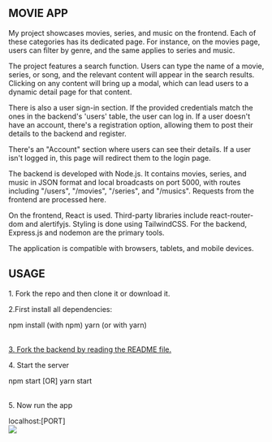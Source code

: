 <h2>MOVIE APP</h2>
<p>
My project showcases movies, series, and music on the frontend. Each of these categories has its dedicated page. For instance, on the movies page, users can filter by genre, and the same applies to series and music.
</p>
<p>
The project features a search function. Users can type the name of a movie, series, or song, and the relevant content will appear in the search results. Clicking on any content will bring up a modal, which can lead users to a dynamic detail page for that content.
</p>
<p>
There is also a user sign-in section. If the provided credentials match the ones in the backend's 'users' table, the user can log in. If a user doesn't have an account, there's a registration option, allowing them to post their details to the backend and register.
</p>
<p>
There's an "Account" section where users can see their details. If a user isn't logged in, this page will redirect them to the login page.
</p>
<p>
The backend is developed with Node.js. It contains movies, series, and music in JSON format and local broadcasts on port 5000, with routes including "/users", "/movies", "/series", and "/musics". Requests from the frontend are processed here.
</p>
<p>
On the frontend, React is used. Third-party libraries include react-router-dom and alertifyjs. Styling is done using TailwindCSS. For the backend, Express.js and nodemon are the primary tools.
</p>
<p>
The application is compatible with browsers, tablets, and mobile devices.
</p>

<h2>USAGE</h2>
<p>1. Fork the repo and then clone it or download it.</p>
<p>2.First install all dependencies:</p>
<div>
  <storng>npm install</storng> (with npm)
  <storng>yarn</storng> (or with yarn)
</div> </br>
<p>
<a href="https://github.com/Tarikkkoc/movie-app-backend-nodeJs">
3. Fork the backend by reading the README file.
</a>
</p>
<p>
4. Start the server
</p>
<div>
npm start [OR] yarn start
</div> </br>
<p>
5. Now run the app
</p>
<div>
localhost:[PORT]
</div>


<img src="/img/logo2.svg"/>









